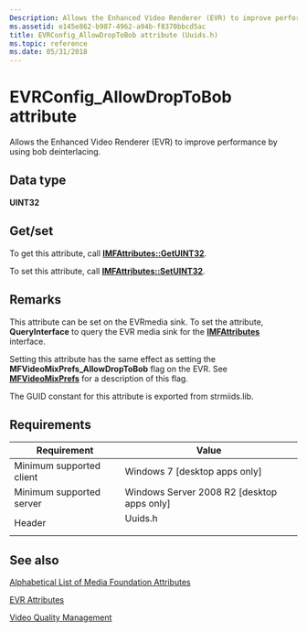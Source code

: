 ```yaml
---
Description: Allows the Enhanced Video Renderer (EVR) to improve performance by using bob deinterlacing.
ms.assetid: e145e862-b987-4962-a94b-f8370bbcd5ac
title: EVRConfig_AllowDropToBob attribute (Uuids.h)
ms.topic: reference
ms.date: 05/31/2018
---
```


# EVRConfig\_AllowDropToBob attribute

Allows the Enhanced Video Renderer (EVR) to improve performance by using bob deinterlacing.

## Data type

**UINT32**

## Get/set

To get this attribute, call [**IMFAttributes::GetUINT32**](/windows/desktop/api/mfobjects/nf-mfobjects-imfattributes-getuint32).

To set this attribute, call [**IMFAttributes::SetUINT32**](/windows/desktop/api/mfobjects/nf-mfobjects-imfattributes-setuint32).

## Remarks

This attribute can be set on the EVRmedia sink. To set the attribute, **QueryInterface** to query the EVR media sink for the [**IMFAttributes**](/windows/desktop/api/mfobjects/nn-mfobjects-imfattributes) interface.

Setting this attribute has the same effect as setting the **MFVideoMixPrefs\_AllowDropToBob** flag on the EVR. See [**MFVideoMixPrefs**](/windows/desktop/api/evr/ne-evr-mfvideomixprefs) for a description of this flag.

The GUID constant for this attribute is exported from strmiids.lib.

## Requirements



| Requirement | Value |
|-------------------------------------|------------------------------------------------------------------------------------|
| Minimum supported client<br/> | Windows 7 \[desktop apps only\]<br/>                                         |
| Minimum supported server<br/> | Windows Server 2008 R2 \[desktop apps only\]<br/>                            |
| Header<br/>                   | <dl> <dt>Uuids.h</dt> </dl> |



## See also

<dl> <dt>

[Alphabetical List of Media Foundation Attributes](alphabetical-list-of-media-foundation-attributes.md)
</dt> <dt>

[EVR Attributes](enhanced-video-renderer-attributes.md)
</dt> <dt>

[Video Quality Management](video-quality-management.md)
</dt> </dl>

 

 




